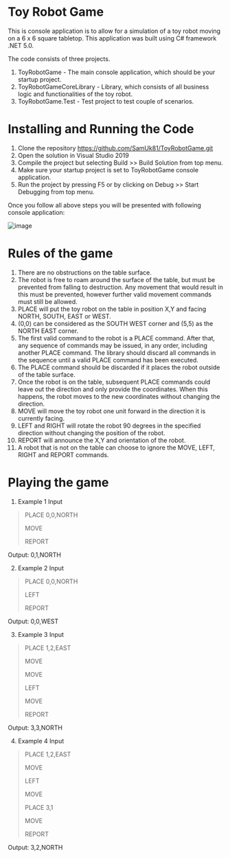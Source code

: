 # Toy Robot Game
This is console application is to allow for a simulation of a toy robot moving on a 6 x 6 square tabletop. This application was built using C# framework .NET 5.0. 

The code consists of three projects.
1. ToyRobotGame - The main console application, which should be your startup project.
2. ToyRobotGameCoreLibrary - Library, which consists of all business logic and functionalities of the toy robot.
3. ToyRobotGame.Test - Test project to test couple of scenarios.  

# Installing and Running the Code

1. Clone the repository https://github.com/SamUk81/ToyRobotGame.git
2. Open the solution in Visual Studio 2019
3. Compile the project but selecting Build >> Build Solution from top menu.
4. Make sure your startup project is set to ToyRobotGame console application.
5. Run the project by pressing F5 or by clicking on Debug >> Start Debugging from top menu.

Once you follow all above steps you will be presented with following console application:

![image](https://user-images.githubusercontent.com/96857899/150067582-405dc3e2-9d1f-4a17-b316-df415acf74fb.png)

# Rules of the game
1. There are no obstructions on the table surface.
2. The robot is free to roam around the surface of the table, but must be prevented from falling to destruction. Any movement that would result in this must be prevented, however further valid movement commands must still be allowed.
3. PLACE will put the toy robot on the table in position X,Y and facing NORTH, SOUTH, EAST or WEST.
4. (0,0) can be considered as the SOUTH WEST corner and (5,5) as the NORTH EAST corner.
5. The first valid command to the robot is a PLACE command. After that, any sequence of commands may be issued, in any order, including another PLACE command. The library should discard all commands in the sequence until a valid PLACE command has been executed.
6. The PLACE command should be discarded if it places the robot outside of the table surface.
7. Once the robot is on the table, subsequent PLACE commands could leave out the direction and only provide the coordinates. When this happens, the robot moves to the new coordinates without changing the direction.
8. MOVE will move the toy robot one unit forward in the direction it is currently facing.
9. LEFT and RIGHT will rotate the robot 90 degrees in the specified direction without changing the position of the robot.
10. REPORT will announce the X,Y and orientation of the robot.
11. A robot that is not on the table can choose to ignore the MOVE, LEFT, RIGHT and REPORT commands.

# Playing the game
1. Example 1 Input
>PLACE 0,0,NORTH
> 
> MOVE
> 
> REPORT
> 
Output: 0,1,NORTH

2. Example 2 Input
> PLACE 0,0,NORTH
> 
> LEFT
> 
> REPORT
> 
Output: 0,0,WEST

3. Example 3 Input
> PLACE 1,2,EAST
> 
> MOVE
> 
> MOVE
> 
> LEFT
> 
> MOVE
> 
> REPORT
> 
Output: 3,3,NORTH

4. Example 4 Input
> PLACE 1,2,EAST
> 
> MOVE
> 
> LEFT
> 
> MOVE
> 
> PLACE 3,1
> 
> MOVE
> 
> REPORT
> 
Output: 3,2,NORTH
